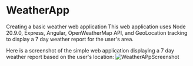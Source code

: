 # WeatherApp
Creating a basic weather web application
This web application uses Node 20.9.0, Express, Angular, OpenWeatherMap API, and GeoLocation tracking to display a 7 day weather report for the user's area.



Here is a screenshot of the simple web application displaying a 7 day weather report based on the user's location:
![WeatherAPpScreenshot](https://github.com/MichaelBarbuzano/Weather-Web-App/assets/148410804/4c7f3f22-85b0-47d9-a86b-672c658be897)
